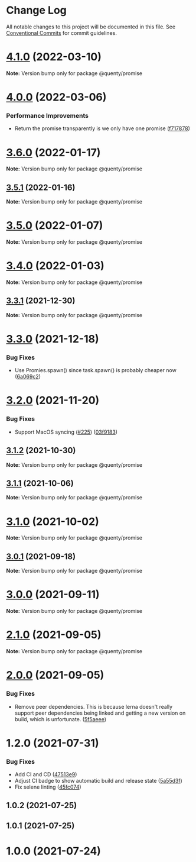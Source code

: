 # Change Log

All notable changes to this project will be documented in this file.
See [Conventional Commits](https://conventionalcommits.org) for commit guidelines.

# [4.1.0](https://github.com/Quenty/NevermoreEngine/compare/@quenty/promise@4.0.0...@quenty/promise@4.1.0) (2022-03-10)

**Note:** Version bump only for package @quenty/promise





# [4.0.0](https://github.com/Quenty/NevermoreEngine/compare/@quenty/promise@3.6.0...@quenty/promise@4.0.0) (2022-03-06)


### Performance Improvements

* Return the promise transparently is we only have one promise ([f717878](https://github.com/Quenty/NevermoreEngine/commit/f7178782904ed8fc425365bb0c41f3ffd63ab013))





# [3.6.0](https://github.com/Quenty/NevermoreEngine/compare/@quenty/promise@3.5.1...@quenty/promise@3.6.0) (2022-01-17)

**Note:** Version bump only for package @quenty/promise





## [3.5.1](https://github.com/Quenty/NevermoreEngine/compare/@quenty/promise@3.5.0...@quenty/promise@3.5.1) (2022-01-16)

**Note:** Version bump only for package @quenty/promise





# [3.5.0](https://github.com/Quenty/NevermoreEngine/compare/@quenty/promise@3.4.0...@quenty/promise@3.5.0) (2022-01-07)

**Note:** Version bump only for package @quenty/promise





# [3.4.0](https://github.com/Quenty/NevermoreEngine/compare/@quenty/promise@3.3.1...@quenty/promise@3.4.0) (2022-01-03)

**Note:** Version bump only for package @quenty/promise





## [3.3.1](https://github.com/Quenty/NevermoreEngine/compare/@quenty/promise@3.3.0...@quenty/promise@3.3.1) (2021-12-30)

**Note:** Version bump only for package @quenty/promise





# [3.3.0](https://github.com/Quenty/NevermoreEngine/compare/@quenty/promise@3.2.0...@quenty/promise@3.3.0) (2021-12-18)


### Bug Fixes

* Use Promies.spawn() since task.spawn() is probably cheaper now ([6a069c2](https://github.com/Quenty/NevermoreEngine/commit/6a069c2a1c99ca34f53af747a969d5f5c4044e84))





# [3.2.0](https://github.com/Quenty/NevermoreEngine/compare/@quenty/promise@3.1.2...@quenty/promise@3.2.0) (2021-11-20)


### Bug Fixes

* Support MacOS syncing ([#225](https://github.com/Quenty/NevermoreEngine/issues/225)) ([03f9183](https://github.com/Quenty/NevermoreEngine/commit/03f918392c6a5bdd33f8a17c38de371d1e06c67a))





## [3.1.2](https://github.com/Quenty/NevermoreEngine/compare/@quenty/promise@3.1.1...@quenty/promise@3.1.2) (2021-10-30)

**Note:** Version bump only for package @quenty/promise





## [3.1.1](https://github.com/Quenty/NevermoreEngine/compare/@quenty/promise@3.1.0...@quenty/promise@3.1.1) (2021-10-06)

**Note:** Version bump only for package @quenty/promise





# [3.1.0](https://github.com/Quenty/NevermoreEngine/compare/@quenty/promise@3.0.1...@quenty/promise@3.1.0) (2021-10-02)

**Note:** Version bump only for package @quenty/promise





## [3.0.1](https://github.com/Quenty/NevermoreEngine/compare/@quenty/promise@3.0.0...@quenty/promise@3.0.1) (2021-09-18)

**Note:** Version bump only for package @quenty/promise





# [3.0.0](https://github.com/Quenty/NevermoreEngine/compare/@quenty/promise@2.1.0...@quenty/promise@3.0.0) (2021-09-11)

**Note:** Version bump only for package @quenty/promise





# [2.1.0](https://github.com/Quenty/NevermoreEngine/compare/@quenty/promise@2.0.0...@quenty/promise@2.1.0) (2021-09-05)

**Note:** Version bump only for package @quenty/promise





# [2.0.0](https://github.com/Quenty/NevermoreEngine/compare/@quenty/promise@1.2.0...@quenty/promise@2.0.0) (2021-09-05)


### Bug Fixes

* Remove peer dependencies. This is because lerna doesn't really support peer dependencies being linked and getting a new version on build, which is unfortunate. ([5f5aeee](https://github.com/Quenty/NevermoreEngine/commit/5f5aeeea8de9975435309e53679f0ef7064f9dd0))





# 1.2.0 (2021-07-31)


### Bug Fixes

* Add CI and CD ([47513e9](https://github.com/Quenty/NevermoreEngine/commit/47513e9b568162707534af132396dd8756947dd3))
* Adjust CI badge to show automatic build and release state ([5a55d3f](https://github.com/Quenty/NevermoreEngine/commit/5a55d3f19bf8d66a760d67da9b56ed47fab74656))
* Fix selene linting ([45fc074](https://github.com/Quenty/NevermoreEngine/commit/45fc07489ee59127ac6582689f19a0e87c1e5b5a))



## 1.0.2 (2021-07-25)



## 1.0.1 (2021-07-25)



# 1.0.0 (2021-07-24)
